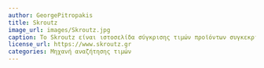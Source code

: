 ```yaml
---
author: GeorgePitropakis
title: Skroutz
image_url: images/Skroutz.jpg
caption: Το Skroutz είναι ιστοσελίδα σύγκρισης τιμών προϊόντων συγκεκριμένων καταστημάτων της ελληνικής αγοράς. Θεωρείται η μεγαλύτερη μηχανή αναζήτησης τιμών προϊόντων στην Ελλάδα.
license_url: https://www.skroutz.gr
categories: Μηχανή αναζήτησης τιμών
---
```

